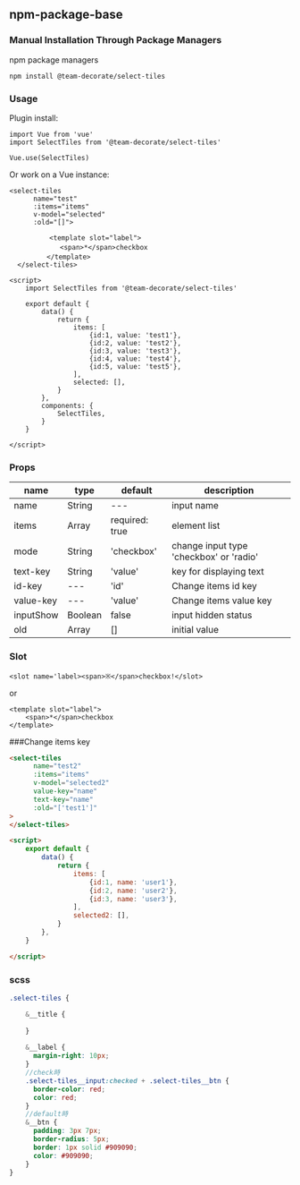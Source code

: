 
## npm-package-base

### Manual Installation Through Package Managers

npm package managers

    npm install @team-decorate/select-tiles
    
### Usage

Plugin install:

    import Vue from 'vue'
    import SelectTiles from '@team-decorate/select-tiles'
    
    Vue.use(SelectTiles)

Or work on a Vue instance:


    <select-tiles
          name="test"
          :items="items"
          v-model="selected"
          :old="[]">
          
              <template slot="label">
          　　　　<span>*</span>checkbox
          　　</template>
      </select-tiles>

```
<script>
    import SelectTiles from '@team-decorate/select-tiles'

    export default {
        data() {
            return {
                items: [
                    {id:1, value: 'test1'},
                    {id:2, value: 'test2'},
                    {id:3, value: 'test3'},
                    {id:4, value: 'test4'},
                    {id:5, value: 'test5'},
                ],
                selected: [],
            }
        },
        components: {
            SelectTiles,
        }
    }

</script>
```


    
### Props

|name|type|default|description|
| ---- | ---- | ---- | ---- |
|name|String|---|input name|
|items|Array|required: true|element list|
|mode|String|'checkbox'|change input type 'checkbox' or 'radio'|
|text-key|String|'value'|key for displaying text|
|id-key|---|'id'|Change items id key|
|value-key|---|'value'|Change items value key|
|inputShow|Boolean|false|input hidden status|
|old|Array|[]|initial value|


### Slot
    <slot name='label><span>※</span>checkbox!</slot>
or
    
    <template slot="label">
        <span>*</span>checkbox
    </template>


###Change items key

```html
<select-tiles
      name="test2"
      :items="items"
      v-model="selected2"
      value-key="name"
      text-key="name"
      :old="['test1']"
>
</select-tiles>
```

```html
<script>
    export default {
        data() {
            return {
                items: [
                    {id:1, name: 'user1'},
                    {id:2, name: 'user2'},
                    {id:3, name: 'user3'},
                ],
                selected2: [],
            }
        },
    }

</script>
```

### scss
```scss
.select-tiles {

    &__title {
    
    }
    
    &__label {
      margin-right: 10px;
    }
    //check時
    .select-tiles__input:checked + .select-tiles__btn {
      border-color: red;
      color: red;
    }
    //default時
    &__btn {
      padding: 3px 7px;
      border-radius: 5px;
      border: 1px solid #909090;
      color: #909090;
    }
}

```
